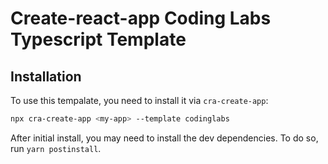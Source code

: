 # Create-react-app Coding Labs Typescript Template

## Installation

To use this tempalate, you need to install it via `cra-create-app`:

```bash
npx cra-create-app <my-app> --template codinglabs
```

After initial install, you may need to install the dev dependencies. To do so, run `yarn postinstall`.
